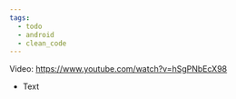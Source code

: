 ```yaml
---
tags:
  - todo
  - android
  - clean_code
---
```

Video: https://www.youtube.com/watch?v=hSgPNbEcX98
- Text